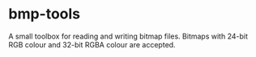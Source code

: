 # bmp-tools
 A small toolbox for reading and writing bitmap files.
 Bitmaps with 24-bit RGB colour and 32-bit RGBA colour are accepted.

